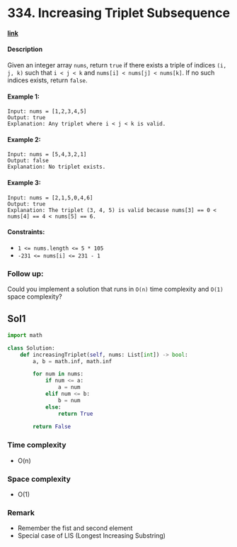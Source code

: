 # 334. Increasing Triplet Subsequence

#### [link](https://leetcode.com/problems/increasing-triplet-subsequence/)

#### Description
Given an integer array `nums`, return `true` if there exists a triple of indices `(i, j, k)` such that `i < j < k` and `nums[i] < nums[j] < nums[k]`. If no such indices exists, return `false`.

#### Example 1:
```
Input: nums = [1,2,3,4,5]
Output: true
Explanation: Any triplet where i < j < k is valid.
```
#### Example 2:
```
Input: nums = [5,4,3,2,1]
Output: false
Explanation: No triplet exists.
```
#### Example 3:
```
Input: nums = [2,1,5,0,4,6]
Output: true
Explanation: The triplet (3, 4, 5) is valid because nums[3] == 0 < nums[4] == 4 < nums[5] == 6.
```

#### Constraints:
* `1 <= nums.length <= 5 * 105`
* `-231 <= nums[i] <= 231 - 1`

### Follow up: 
Could you implement a solution that runs in `O(n)` time complexity and `O(1)` space complexity?

## Sol1
```python
import math

class Solution:
    def increasingTriplet(self, nums: List[int]) -> bool:
        a, b = math.inf, math.inf

        for num in nums:
            if num <= a:
                a = num
            elif num <= b:
                b = num
            else:
                return True
          
        return False
```
### Time complexity
* O(n)
### Space complexity
* O(1)
### Remark
* Remember the fist and second element
* Special case of LIS (Longest Increasing Substring)